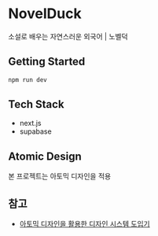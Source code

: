 # NovelDuck

소설로 배우는 자연스러운 외국어 | 노벨덕

## Getting Started

```bash
npm run dev
```

## Tech Stack

- next.js
- supabase

## Atomic Design

본 프로젝트는 아토믹 디자인을 적용

## 참고

- [아토믹 디자인을 활용한 디자인 시스템 도입기](https://fe-developers.kakaoent.com/2022/220505-how-page-part-use-atomic-design-system/)